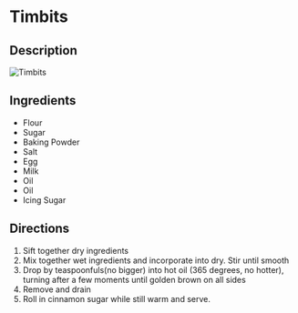 # Timbits

## Description
![Timbits](https://www.themealdb.com/images/media/meals/txsupu1511815755.jpg "Timbits")

## Ingredients
- Flour
- Sugar
- Baking Powder
- Salt
- Egg
- Milk
- Oil
- Oil
- Icing Sugar

## Directions
1. Sift together dry ingredients
2. Mix together wet ingredients and incorporate into dry. Stir until smooth
3. Drop by teaspoonfuls(no bigger) into hot oil (365 degrees, no hotter), turning after a few moments until golden brown on all sides
4. Remove and drain
5. Roll in cinnamon sugar while still warm and serve.
